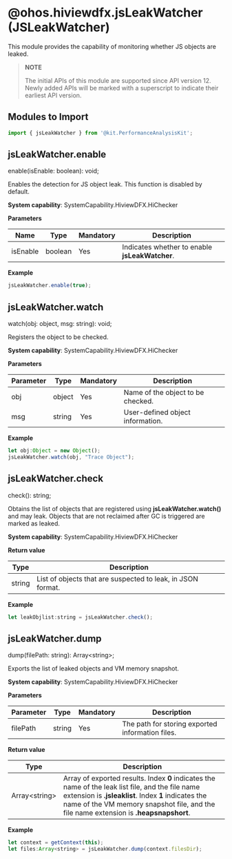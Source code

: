 # @ohos.hiviewdfx.jsLeakWatcher (JSLeakWatcher)

This module provides the capability of monitoring whether JS objects are leaked.

> **NOTE**
>
> The initial APIs of this module are supported since API version 12. Newly added APIs will be marked with a superscript to indicate their earliest API version.

## Modules to Import

```js
import { jsLeakWatcher } from '@kit.PerformanceAnalysisKit';
```


## jsLeakWatcher.enable

enable(isEnable: boolean): void;

Enables the detection for JS object leak. This function is disabled by default.

**System capability**: SystemCapability.HiviewDFX.HiChecker

**Parameters**

| Name | Type | Mandatory | Description |
| -------- | -------- | -------- | -------- |
| isEnable | boolean | Yes | Indicates whether to enable **jsLeakWatcher**. |

**Example**

```js
jsLeakWatcher.enable(true);
```


## jsLeakWatcher.watch

watch(obj: object, msg: string): void;

Registers the object to be checked.

**System capability**: SystemCapability.HiviewDFX.HiChecker

**Parameters**

| Parameter | Type | Mandatory | Description |
| -------- | -------- | -------- | -------- |
| obj | object | Yes | Name of the object to be checked. |
| msg | string | Yes | User-defined object information. |

**Example**

```js
let obj:Object = new Object();
jsLeakWatcher.watch(obj, "Trace Object");
```


## jsLeakWatcher.check

check(): string;

Obtains the list of objects that are registered using **jsLeakWatcher.watch()** and may leak. Objects that are not reclaimed after GC is triggered are marked as leaked.

**System capability**: SystemCapability.HiviewDFX.HiChecker

**Return value**

| Type   | Description                                                      |
| ------- | ---------------------------------------------------------- |
| string | List of objects that are suspected to leak, in JSON format. |

**Example**
```js
let leakObjlist:string = jsLeakWatcher.check();
```


## jsLeakWatcher.dump

dump(filePath: string): Array&lt;string&gt;;

Exports the list of leaked objects and VM memory snapshot.

**System capability**: SystemCapability.HiviewDFX.HiChecker

**Parameters**

| Parameter | Type | Mandatory | Description |
| -------- | -------- | -------- | -------- |
| filePath | string | Yes | The path for storing exported information files. |

**Return value**

| Type   | Description                                                      |
| ------- | ---------------------------------------------------------- |
| Array&lt;string&gt; | Array of exported results. Index **0** indicates the name of the leak list file, and the file name extension is **.jsleaklist**. Index **1** indicates the name of the VM memory snapshot file, and the file name extension is **.heapsnapshort**. |

**Example**

```js
let context = getContext(this);
let files:Array<string> = jsLeakWatcher.dump(context.filesDir);
```
